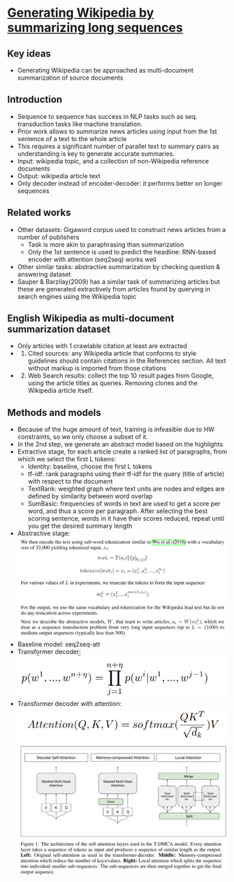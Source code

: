 # [Generating Wikipedia by summarizing long sequences](https://arxiv.org/abs/1801.10198%0A)

## Key ideas
* Generating Wikipedia can be approached as multi-document summarization of source documents

## Introduction
* Sequence to sequence has success in NLP tasks such as seq. transduction tasks like machine translation.
* Prior work allows to summarize news articles using input from the 1st sentence of a text to the whole article
* This requires a significant number of parallel text to summary pairs as understanding is key to generate accurate summaries.
* Input: wikipedia topic, and a collection of non-Wikipedia reference documents
* Output: wikipedia article text
* Only decoder instead of encoder-decoder: it performs better on longer sequences

## Related works
* Other datasets: Gigaword corpus used to construct news articles from a number of publishers
  - Task is more akin to paraphrasing than summarization
  - Only the 1st sentence is used to predict the headline: RNN-based encoder with attention (seq2seq) works well
* Other similar tasks: abstractive summarization by checking question & answering dataset
* Sauper & Barzilay(2009) has a similar task of summarizing articles but these are generated extractively from articles found by querying in search engines using the Wikipedia topic

## English Wikipedia as multi-document summarization dataset
* Only articles with 1 crawlable citation at least are extracted
* 1. Cited sources: any Wikipedia article that conforms to style guidelines should contain citations in the References section. All text without markup is imported from those citations
* 2. Web Search results: collect the top 10 result pages from Google, using the article titles as queries. Removing clones and the Wikipedia article itself.

## Methods and models
* Because of the huge amount of text, training is infeasible due to HW constraints, so we only choose a subset of it.
* In the 2nd step, we generate an abstract model based on the highlights
* Extractive stage, for each article create a ranked list of paragraphs, from which we select the first L tokens:
  - Identity: baseline, choose the first L tokens
  - tf-idf: rank paragraphs using their tf-idf for the query (title of article) with respect to the document
  - TextRank: weighted graph where text units are nodes and edges are defined by similarity between word overlap
  - SumBasic: frequencies of words in text are used to get a score per word, and thus a score per paragraph. After selecting the best scoring sentence, words in it have their scores reduced, repeat until you get the desired summary length
* Abstractive stage:
![](wikipedia-abstractive.png)
* Baseline model: seq2seq-att
* Transformer decoder:
![](wikipedia-transformer-decoder.png)
* Transformer decoder with attention:
![](wikipedia-attention.png)
![](wikipedia-local-attention.png)

